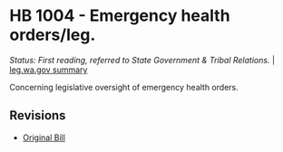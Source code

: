# HB 1004 - Emergency health orders/leg.
*Status: First reading, referred to State Government & Tribal Relations.* | [leg.wa.gov summary](https://app.leg.wa.gov/billsummary?BillNumber=1004&Year=2021)

Concerning legislative oversight of emergency health orders.

## Revisions
* [Original Bill](1/)